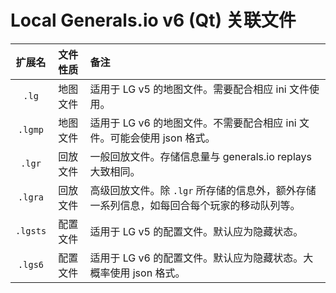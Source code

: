 # Local Generals.io v6 (Qt) 关联文件

|  扩展名  | 文件性质 | 备注                                                                                       |
| :------: | :------: | :----------------------------------------------------------------------------------------- |
|  `.lg`   | 地图文件 | 适用于 LG v5 的地图文件。需要配合相应 ini 文件使用。                                       |
| `.lgmp`  | 地图文件 | 适用于 LG v6 的地图文件。不需要配合相应 ini 文件。可能会使用 json 格式。                   |
|  `.lgr`  | 回放文件 | 一般回放文件。存储信息量与 generals.io replays 大致相同。                                  |
| `.lgra`  | 回放文件 | 高级回放文件。除 `.lgr` 所存储的信息外，额外存储一系列信息，如每回合每个玩家的移动队列等。 |
| `.lgsts` | 配置文件 | 适用于 LG v5 的配置文件。默认应为隐藏状态。                                                |
| `.lgs6`  | 配置文件 | 适用于 LG v6 的配置文件。默认应为隐藏状态。大概率使用 json 格式。                          |
